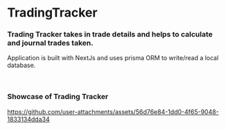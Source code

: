 # TradingTracker

### Trading Tracker takes in trade details and helps to calculate and journal trades taken.

Application is built with NextJs and uses prisma ORM to write/read a local database.

<br>

### Showcase of Trading Tracker



https://github.com/user-attachments/assets/56d76e84-1dd0-4f65-9048-1833134dda34

